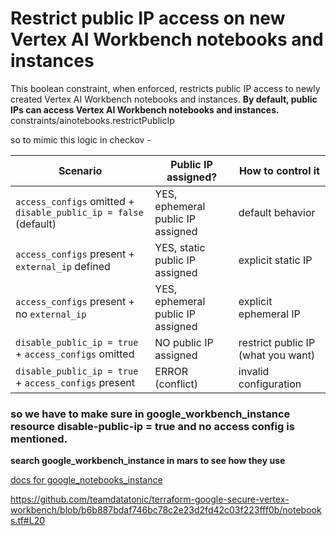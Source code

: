 # Restrict public IP access on new Vertex AI Workbench notebooks and instances	

This boolean constraint, when enforced, restricts public IP access to newly created Vertex AI Workbench notebooks and instances. **By default, public IPs can access Vertex AI Workbench notebooks and instances.**
constraints/ainotebooks.restrictPublicIp  


so to mimic this logic in checkov -

| Scenario                                                         | Public IP assigned?               | How to control it                  |
| ---------------------------------------------------------------- | --------------------------------- | ---------------------------------- |
| `access_configs` omitted + `disable_public_ip = false` (default) | YES, ephemeral public IP assigned | default behavior                   |
| `access_configs` present + `external_ip` defined                 | YES, static public IP assigned    | explicit static IP                 |
| `access_configs` present + no `external_ip`                      | YES, ephemeral public IP assigned | explicit ephemeral IP              |
| `disable_public_ip = true` + `access_configs` omitted            | NO public IP assigned             | restrict public IP (what you want) |
| `disable_public_ip = true` + `access_configs` present            | ERROR (conflict)                  | invalid configuration              |



### so we have to make sure in google_workbench_instance resource disable-public-ip = true and no access config is mentioned.

**search google_workbench_instance in mars to see how they use**
















[docs for google_notebooks_instance](https://docs.prowler.com/checks/gcp/google-cloud-public-policies/ensure-gcp-vertex-ai-workbench-does-not-have-public-ips/#:~:text=It%27s%20not%20currently%20possible%20to%20edit%20a%20Vertex,Locate%20the%20External%20IP%20dropdown%20and%20select%20None.)



https://github.com/teamdatatonic/terraform-google-secure-vertex-workbench/blob/b6b887bdaf746bc78c2e23d2fd42c03f223fff0b/notebooks.tf#L20



